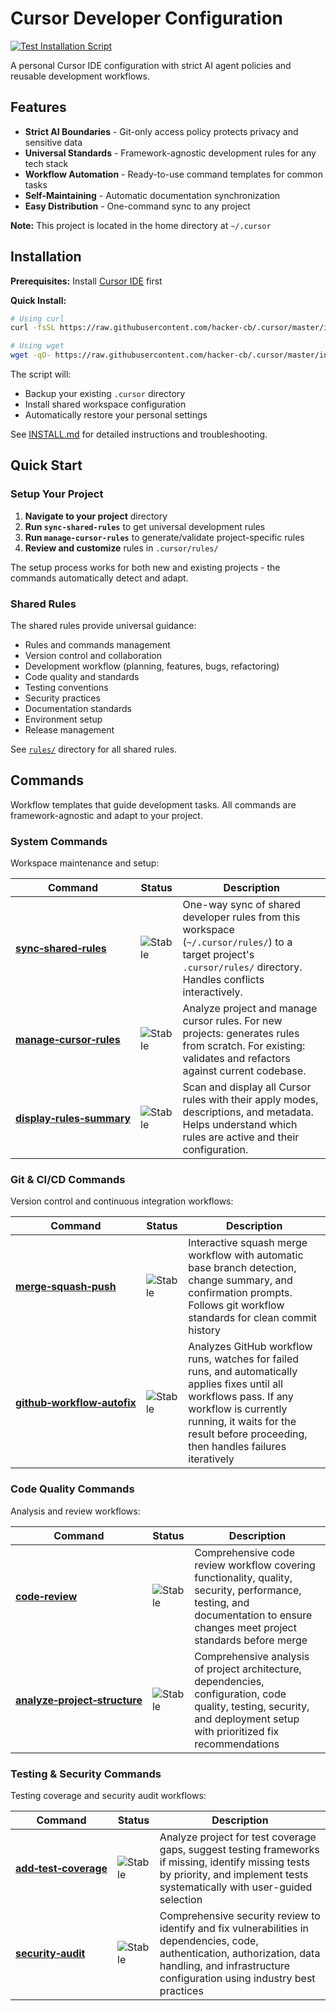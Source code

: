 # Cursor Developer Configuration

[![Test Installation Script](https://github.com/hacker-cb/.cursor/actions/workflows/test-install.yml/badge.svg)](https://github.com/hacker-cb/.cursor/actions/workflows/test-install.yml)

A personal Cursor IDE configuration with strict AI agent policies and reusable development workflows.

## Features

- **Strict AI Boundaries** - Git-only access policy protects privacy and sensitive data
- **Universal Standards** - Framework-agnostic development rules for any tech stack
- **Workflow Automation** - Ready-to-use command templates for common tasks
- **Self-Maintaining** - Automatic documentation synchronization
- **Easy Distribution** - One-command sync to any project

**Note:** This project is located in the home directory at `~/.cursor`

## Installation

**Prerequisites:** Install [Cursor IDE](https://cursor.sh) first

**Quick Install:**

```bash
# Using curl
curl -fsSL https://raw.githubusercontent.com/hacker-cb/.cursor/master/install.sh | bash

# Using wget
wget -qO- https://raw.githubusercontent.com/hacker-cb/.cursor/master/install.sh | bash
```

The script will:
- Backup your existing `.cursor` directory
- Install shared workspace configuration  
- Automatically restore your personal settings

See [INSTALL.md](INSTALL.md) for detailed instructions and troubleshooting.

## Quick Start

### Setup Your Project

1. **Navigate to your project** directory
2. **Run `sync-shared-rules`** to get universal development rules
3. **Run `manage-cursor-rules`** to generate/validate project-specific rules
4. **Review and customize** rules in `.cursor/rules/`

The setup process works for both new and existing projects - the commands automatically detect and adapt.

### Shared Rules

The shared rules provide universal guidance:
- Rules and commands management
- Version control and collaboration
- Development workflow (planning, features, bugs, refactoring)
- Code quality and standards
- Testing conventions
- Security practices
- Documentation standards
- Environment setup
- Release management

See [`rules/`](rules/) directory for all shared rules.

## Commands

Workflow templates that guide development tasks. All commands are framework-agnostic and adapt to your project.

### System Commands

Workspace maintenance and setup:

| Command | Status | Description |
|---------|--------|-------------|
| [**sync&#8209;shared&#8209;rules**](commands/sync-shared-rules.md) | ![Stable](https://img.shields.io/badge/status-stable-green) | One-way sync of shared developer rules from this workspace (`~/.cursor/rules/`) to a target project's `.cursor/rules/` directory. Handles conflicts interactively. |
| [**manage&#8209;cursor&#8209;rules**](commands/manage-cursor-rules.md) | ![Stable](https://img.shields.io/badge/status-stable-green) | Analyze project and manage cursor rules. For new projects: generates rules from scratch. For existing: validates and refactors against current codebase. |
| [**display&#8209;rules&#8209;summary**](commands/display-rules-summary.md) | ![Stable](https://img.shields.io/badge/status-stable-green) | Scan and display all Cursor rules with their apply modes, descriptions, and metadata. Helps understand which rules are active and their configuration. |

### Git & CI/CD Commands

Version control and continuous integration workflows:

| Command | Status | Description |
|---------|--------|-------------|
| [**merge&#8209;squash&#8209;push**](commands/merge-squash-push.md) | ![Stable](https://img.shields.io/badge/status-stable-green) | Interactive squash merge workflow with automatic base branch detection, change summary, and confirmation prompts. Follows git workflow standards for clean commit history |
| [**github&#8209;workflow&#8209;autofix**](commands/github-workflow-autofix.md) | ![Stable](https://img.shields.io/badge/status-stable-green) | Analyzes GitHub workflow runs, watches for failed runs, and automatically applies fixes until all workflows pass. If any workflow is currently running, it waits for the result before proceeding, then handles failures iteratively |

### Code Quality Commands

Analysis and review workflows:

| Command | Status | Description |
|---------|--------|-------------|
| [**code&#8209;review**](commands/code-review.md) | ![Stable](https://img.shields.io/badge/status-stable-green) | Comprehensive code review workflow covering functionality, quality, security, performance, testing, and documentation to ensure changes meet project standards before merge |
| [**analyze&#8209;project&#8209;structure**](commands/analyze-project-structure.md) | ![Stable](https://img.shields.io/badge/status-stable-green) | Comprehensive analysis of project architecture, dependencies, configuration, code quality, testing, security, and deployment setup with prioritized fix recommendations |

### Testing & Security Commands

Testing coverage and security audit workflows:

| Command | Status | Description |
|---------|--------|-------------|
| [**add&#8209;test&#8209;coverage**](commands/add-test-coverage.md) | ![Stable](https://img.shields.io/badge/status-stable-green) | Analyze project for test coverage gaps, suggest testing frameworks if missing, identify missing tests by priority, and implement tests systematically with user-guided selection |
| [**security&#8209;audit**](commands/security-audit.md) | ![Stable](https://img.shields.io/badge/status-stable-green) | Comprehensive security review to identify and fix vulnerabilities in dependencies, code, authentication, authorization, data handling, and infrastructure configuration using industry best practices |
